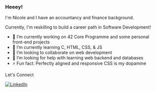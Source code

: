 ### Heeey!

I'm Nicole and I have an accountancy and finance background.

Currently, I'm reskilling to build a career path in Software Development!

- 🔭 I’m currently working on 42 Core Programme and some personal front-end projects
- 🌱 I’m currently learning C, HTML, CSS, & JS
- 👯 I’m looking to collaborate on web development
- 🤔 I’m looking for help with learning web backend and databases 
- ⚡ Fun fact: Perfectly aligned and responsive CSS is my dopamine

Let's Connect

[![LinkedIn](https://img.shields.io/badge/-LinkedIn-0e76a8?style=flat-square&logo=linkedin&logoColor=white)](https://www.linkedin.com/in/nicole-chee-246b77194/)
